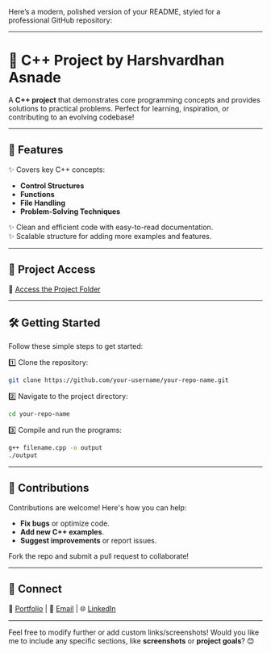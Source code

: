 Here’s a modern, polished version of your README, styled for a professional GitHub repository:  

---

# 🌟 C++ Project by Harshvardhan Asnade  

A **C++ project** that demonstrates core programming concepts and provides solutions to practical problems. Perfect for learning, inspiration, or contributing to an evolving codebase!  

---

## 🚀 Features  
✨ Covers key C++ concepts:  
- **Control Structures**  
- **Functions**  
- **File Handling**  
- **Problem-Solving Techniques**  

✨ Clean and efficient code with easy-to-read documentation.  
✨ Scalable structure for adding more examples and features.  

---

## 📂 Project Access  
🔗 [Access the Project Folder](#)  

---

## 🛠️ Getting Started  

Follow these simple steps to get started:  

1️⃣ Clone the repository:  
```bash  
git clone https://github.com/your-username/your-repo-name.git  
```  

2️⃣ Navigate to the project directory:  
```bash  
cd your-repo-name  
```  

3️⃣ Compile and run the programs:  
```bash  
g++ filename.cpp -o output  
./output  
```  

---

## 🤝 Contributions  

Contributions are welcome! Here's how you can help:  
- **Fix bugs** or optimize code.  
- **Add new C++ examples**.  
- **Suggest improvements** or report issues.  

Fork the repo and submit a pull request to collaborate!  

---

## 🔗 Connect  

💼 [Portfolio](#) | 💌 [Email](mailto:harshvardhan@example.com) | 🌐 [LinkedIn](#)  

---

Feel free to modify further or add custom links/screenshots! Would you like me to include any specific sections, like **screenshots** or **project goals**? 😊